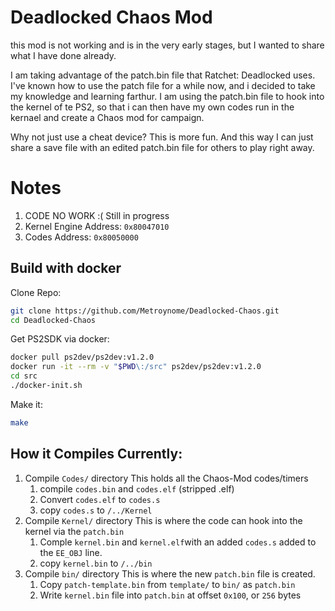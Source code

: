 # Deadlocked Chaos Mod
this mod is not working and is in the very early stages, but I wanted to share what I have done already.

I am taking advantage of the patch.bin file that Ratchet: Deadlocked uses.  I've known how to use the patch file for a while now, and i decided to take my knowledge and learning farthur.  I am using the patch.bin file to hook into the kernel of te PS2, so that i can then have my own codes run in the kernael and create a Chaos mod for campaign.

Why not just use a cheat device?  This is more fun.  And this way I can just share a save file with an edited patch.bin file for others to play right away.

# Notes
 1. CODE NO WORK :(  Still in progress
 2. Kernel Engine Address: `0x80047010`
 3. Codes Address: `0x80050000`


## Build with docker
Clone Repo:
```sh
git clone https://github.com/Metroynome/Deadlocked-Chaos.git
cd Deadlocked-Chaos
```

Get PS2SDK via docker:
```sh
docker pull ps2dev/ps2dev:v1.2.0
docker run -it --rm -v "$PWD\:/src" ps2dev/ps2dev:v1.2.0
cd src
./docker-init.sh
```

Make it:
```sh
make
```
## How it Compiles Currently:
1. Compile `Codes/` directory
    This holds all the Chaos-Mod codes/timers
    1. compile `codes.bin` and `codes.elf` (stripped .elf)
    2. Convert `codes.elf` to `codes.s`
    3. copy `codes.s` to `/../Kernel`
2. Compile `Kernel/` directory
    This is where the code can hook into the kernel via the `patch.bin`
    1. Comple `kernel.bin` and `kernel.elf`with an added `codes.s` added to the `EE_OBJ` line. 
    2. copy `kernel.bin` to `/../bin`
3. Compile `bin/` directory
    This is where the new `patch.bin` file is created.
    1. Copy `patch-template.bin` from `template/` to `bin/` as `patch.bin`
    2. Write `kernel.bin` file into `patch.bin` at offset `0x100`, or `256` bytes